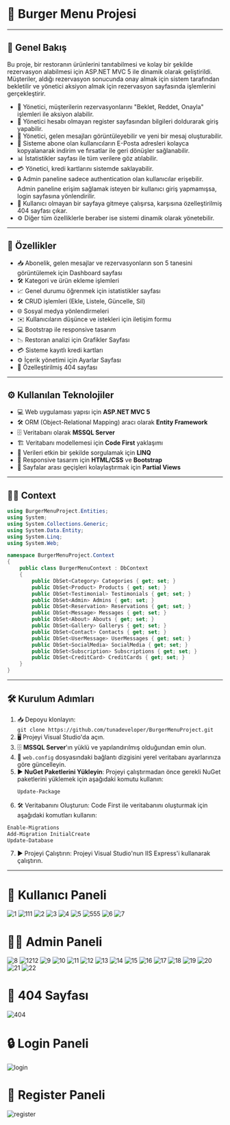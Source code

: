# 🍚 **Burger Menu Projesi**

---

## 🌟 **Genel Bakış**

Bu proje, bir restoranın ürünlerini tanıtabilmesi ve kolay bir şekilde rezervasyon alabilmesi için ASP.NET MVC 5 ile dinamik olarak geliştirildi.
Müşteriler, aldığı rezervasyon sonucunda onay almak için sistem tarafından bekletilir ve yönetici aksiyon almak için rezervasyon sayfasında işlemlerini gerçekleştirir.

- 👤 Yönetici, müşterilerin rezervasyonlarını "Beklet, Reddet, Onayla" işlemleri ile aksiyon alabilir.
- 📝 Yönetici hesabı olmayan register sayfasından bilgileri doldurarak giriş yapabilir.
- 📩 Yönetici, gelen mesajları görüntüleyebilir ve yeni bir mesaj oluşturabilir.
- 📧 Sisteme abone olan kullanıcıların E-Posta adresleri kolayca kopyalanarak indirim ve fırsatlar ile geri dönüşler sağlanabilir.
- 📊 İstatistikler sayfası ile tüm verilere göz atılabilir.
- 💳 Yönetici, kredi kartlarını sistemde saklayabilir.
- 🔒 Admin paneline sadece authentication olan kullanıcılar erişebilir. Admin paneline erişim sağlamak isteyen bir kullanıcı giriş yapmamışsa, login sayfasına yönlendirilir.
- 🚫 Kullanıcı olmayan bir sayfaya gitmeye çalışırsa, karşısına özelleştirilmiş 404 sayfası çıkar.
- ⚙️ Diğer tüm özelliklerle beraber ise sistemi dinamik olarak yönetebilir.
---

## 🚀 **Özellikler**

- 📥 Abonelik, gelen mesajlar ve rezervasyonların son 5 tanesini görüntülemek için Dashboard sayfası
- 🛠️ Kategori ve ürün ekleme işlemleri
- 📈 Genel durumu öğrenmek için istatistikler sayfası
- 🛠️ CRUD işlemleri (Ekle, Listele, Güncelle, Sil)
- 🌐 Sosyal medya yönlendirmeleri
- ✉️ Kullanıcıların düşünce ve istekleri için iletişim formu
- 💻 Bootstrap ile responsive tasarım
- 📉 Restoran analizi için Grafikler Sayfası
- 💳 Sisteme kayıtlı kredi kartları
- ⚙️ İçerik yönetimi için Ayarlar Sayfası
- 🚫 Özelleştirilmiş 404 sayfası
---

## ⚙️ **Kullanılan Teknolojiler**

- 💻 Web uygulaması yapısı için **ASP.NET MVC 5**
- 🛠️ ORM (Object-Relational Mapping) aracı olarak **Entity Framework**
- 🗄️ Veritabanı olarak **MSSQL Server**
- 🏗️ Veritabanı modellemesi için **Code First** yaklaşımı
- 🔎 Verileri etkin bir şekilde sorgulamak için **LINQ**
- 🎨 Responsive tasarım için **HTML/CSS** ve **Bootstrap**
- 📄 Sayfalar arası geçişleri kolaylaştırmak için **Partial Views**

---

## 👨‍💻 **Context**

```csharp
using BurgerMenuProject.Entities;
using System;
using System.Collections.Generic;
using System.Data.Entity;
using System.Linq;
using System.Web;

namespace BurgerMenuProject.Context
{
    public class BurgerMenuContext : DbContext
    {
        public DbSet<Category> Categories { get; set; }
        public DbSet<Product> Products { get; set; }
        public DbSet<Testimonial> Testimonials { get; set; }
        public DbSet<Admin> Admins { get; set; }
        public DbSet<Reservation> Reservations { get; set; }
        public DbSet<Message> Messages { get; set; }
        public DbSet<About> Abouts { get; set; }
        public DbSet<Gallery> Gallerys { get; set; }  
        public DbSet<Contact> Contacts { get; set; }
        public DbSet<UserMessage> UserMessages { get; set; }
        public DbSet<SocialMedia> SocialMedia { get; set; }
        public DbSet<Subscription> Subscriptions { get; set; }
        public DbSet<CreditCard> CreditCards { get; set; }
    }
}
```
---

## 🛠️ **Kurulum Adımları**

1. 📥 Depoyu klonlayın:  
   `git clone https://github.com/tunadeveloper/BurgerMenuProject.git`
2. 🖥️ Projeyi Visual Studio'da açın.
3. 🗄️ **MSSQL Server**'ın yüklü ve yapılandırılmış olduğundan emin olun.
4. 📝 `web.config` dosyasındaki bağlantı dizgisini yerel veritabanı ayarlarınıza göre güncelleyin.
5. ▶️ **NuGet Paketlerini Yükleyin**: Projeyi çalıştırmadan önce gerekli NuGet paketlerini yüklemek için aşağıdaki komutu kullanın:
   ```bash
   Update-Package
   
 6. 🛠️ Veritabanını Oluşturun: Code First ile veritabanını oluşturmak için aşağıdaki komutları kullanın:
```bash
Enable-Migrations
Add-Migration InitialCreate
Update-Database
```
7. ▶️ Projeyi Çalıştırın: Projeyi Visual Studio'nun IIS Express'i kullanarak çalıştırın.
---

# 👤 **Kullanıcı Paneli**

![1](https://github.com/user-attachments/assets/1b0cb6da-9632-4fe3-bd56-6adc3496ac6c)
![111](https://github.com/user-attachments/assets/f7a8ad00-6634-4fb4-9aa4-9ac46587a6d7)
![2](https://github.com/user-attachments/assets/c9dd2d2b-2e9a-412d-9a55-2d4c846b8538)
![3](https://github.com/user-attachments/assets/c751508c-715d-4f21-9749-77a44b0d46f1)
![4](https://github.com/user-attachments/assets/a182dbc5-b740-47be-9443-6ae92f3f4d4b)
![5](https://github.com/user-attachments/assets/ec40a62e-558c-4eca-941f-521aea9b23e0)
![555](https://github.com/user-attachments/assets/af3c5dbb-3db8-408b-bc2d-c428cd338bb7)
![6](https://github.com/user-attachments/assets/47d25f54-0261-47c3-8a7d-a1e043b8840b)
![7](https://github.com/user-attachments/assets/b7d32506-d9ca-4cd4-95f0-f5bc4c01c636)

# 👨‍🍳 **Admin Paneli**

![8](https://github.com/user-attachments/assets/b143dcab-bc6b-4521-8f8a-a3dccdc955b7)
![1212](https://github.com/user-attachments/assets/5860d453-c0ff-4995-ae89-bd007a45da08)
![9](https://github.com/user-attachments/assets/b55b9bbd-acbb-4e1c-9d08-b65e84b4a397)
![10](https://github.com/user-attachments/assets/afc07141-435a-4a02-8a85-e085a8100f5e)
![11](https://github.com/user-attachments/assets/40e636c4-2900-4d67-b43d-302467be215d)
![12](https://github.com/user-attachments/assets/60fd0a98-498f-4e71-a8e0-f89137778863)
![13](https://github.com/user-attachments/assets/141f0f92-9d24-4285-a810-7c3f21626230)
![14](https://github.com/user-attachments/assets/d6e4e5c3-4ac3-45c2-8fa3-b5533d9f3cf3)
![15](https://github.com/user-attachments/assets/3b35facd-3410-4b78-a29c-051b913f3e52)
![16](https://github.com/user-attachments/assets/ab7b672c-3a63-4bbb-bc00-18a5b862672b)
![17](https://github.com/user-attachments/assets/5ea9866a-57fa-46a9-9d67-3e0d8fc7afba)
![18](https://github.com/user-attachments/assets/55142759-923b-4b58-82ef-9bf29c04757c)
![19](https://github.com/user-attachments/assets/006d9d07-8804-4860-9bb7-437008db6f00)
![20](https://github.com/user-attachments/assets/b43410a8-a95a-49a1-b066-604aa4dbd356)
![21](https://github.com/user-attachments/assets/b009b939-9ee9-40cd-aac6-b96b27cb9fe8)
![22](https://github.com/user-attachments/assets/70eb329a-323e-4986-bf9a-9db2c0c71616)

# 🚫 **404 Sayfası**

![404](https://github.com/user-attachments/assets/204b2a35-f9ee-4478-a347-185b485a75af)

# 🔒 **Login Paneli**

![login](https://github.com/user-attachments/assets/3078192c-f182-4bd3-b97a-2bc532e15384)

# 🔑 **Register Paneli**

![register](https://github.com/user-attachments/assets/c3bda667-9fa3-495c-9ddd-5764d856e4ff)


